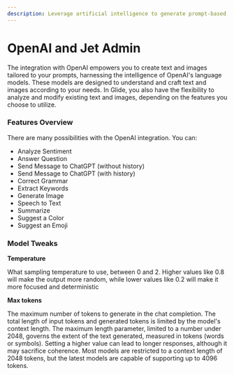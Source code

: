 ```yaml
---
description: Leverage artificial intelligence to generate prompt-based text and images.
---
```


# OpenAI and Jet Admin

The integration with OpenAI empowers you to create text and images tailored to your prompts, harnessing the intelligence of OpenAI's language models. These models are designed to understand and craft text and images according to your needs. In Glide, you also have the flexibility to analyze and modify existing text and images, depending on the features you choose to utilize.

### Features Overview&#x20;

There are many possibilities with the OpenAI integration. You can:

* Analyze Sentiment
* Answer Question
* Send Message to ChatGPT (without history)
* Send Message to ChatGPT (with history)
* Correct Grammar
* Extract Keywords
* Generate Image
* Speech to Text
* Summarize
* Suggest a Color
* Suggest an Emoji

### Model Tweaks

**Temperature**

What sampling temperature to use, between 0 and 2. Higher values like 0.8 will make the output more random, while lower values like 0.2 will make it more focused and deterministic

**Max tokens**

The maximum number of tokens to generate in the chat completion. The total length of input tokens and generated tokens is limited by the model's context length. The maximum length parameter, limited to a number under 2048, governs the extent of the text generated, measured in tokens (words or symbols). Setting a higher value can lead to longer responses, although it may sacrifice coherence. Most models are restricted to a context length of 2048 tokens, but the latest models are capable of supporting up to 4096 tokens.

